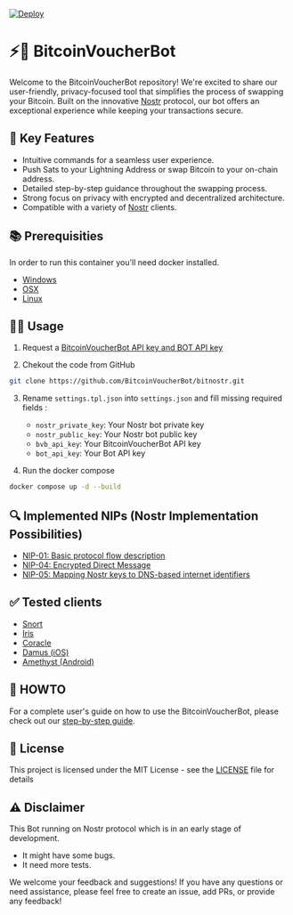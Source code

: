 [![Deploy](https://github.com/BitcoinVoucherBot/bitnostr/actions/workflows/deploy.yml/badge.svg?branch=main)](https://github.com/BitcoinVoucherBot/bitnostr/actions/workflows/deploy.yml)

# ⚡️🔗 BitcoinVoucherBot

Welcome to the BitcoinVoucherBot repository! We're excited to share our user-friendly, privacy-focused tool that simplifies the process of swapping your Bitcoin. Built on the innovative [Nostr](https://github.com/nostr-protocol/nostr) protocol, our bot offers an exceptional experience while keeping your transactions secure.

## 🌟 Key Features
- Intuitive commands for a seamless user experience.
- Push Sats to your Lightning Address or swap Bitcoin to your on-chain address.
- Detailed step-by-step guidance throughout the swapping process.
- Strong focus on privacy with encrypted and decentralized architecture.
- Compatible with a variety of [Nostr](https://github.com/nostr-protocol/nostr) clients.

## 📚 Prerequisities

In order to run this container you'll need docker installed.

* [Windows](https://docs.docker.com/windows/started)
* [OSX](https://docs.docker.com/mac/started/)
* [Linux](https://docs.docker.com/linux/started/)

## 👨‍💻 Usage

1. Request a [BitcoinVoucherBot API key and BOT API key](https://t.me/BitcoinVoucherGroup)

2. Chekout the code from GitHub

```bash
git clone https://github.com/BitcoinVoucherBot/bitnostr.git
```

3. Rename ```settings.tpl.json``` into ```settings.json``` and fill missing required fields :
    * ```nostr_private_key```: Your Nostr bot private key
    * ```nostr_public_key```: Your Nostr bot public key
    * ```bvb_api_key```: Your BitcoinVoucherBot API key 
    * ```bot_api_key```: Your Bot API key

4. Run the docker compose

```bash
docker compose up -d --build
```

## 🔍 Implemented NIPs (Nostr Implementation Possibilities)

* [NIP-01: Basic protocol flow description](https://github.com/nostr-protocol/nips/blob/master/01.md)
* [NIP-04: Encrypted Direct Message](https://github.com/nostr-protocol/nips/blob/master/04.md)
* [NIP-05: Mapping Nostr keys to DNS-based internet identifiers](https://github.com/nostr-protocol/nips/blob/master/05.md)

## ✅ Tested clients

* [Snort](https://snort.social)
* [Iris](https://iris.to)
* [Coracle](https://coracle.social)
* [Damus (iOS)](https://damus.io)
* [Amethyst (Android)](https://play.google.com/store/apps/details?id=com.vitorpamplona.amethyst)

## 📖 HOWTO

For a complete user's guide on how to use the BitcoinVoucherBot, please check out our [step-by-step guide](./HOWTO.md).
## 💼 License

This project is licensed under the MIT License - see the [LICENSE](LICENSE) file for details

## ⚠️ Disclaimer

This Bot running on Nostr protocol which is in an early stage of development.

* It might have some bugs.
* It need more tests.

We welcome your feedback and suggestions! If you have any questions or need assistance, please feel free to create an issue, add PRs, or provide any feedback!
